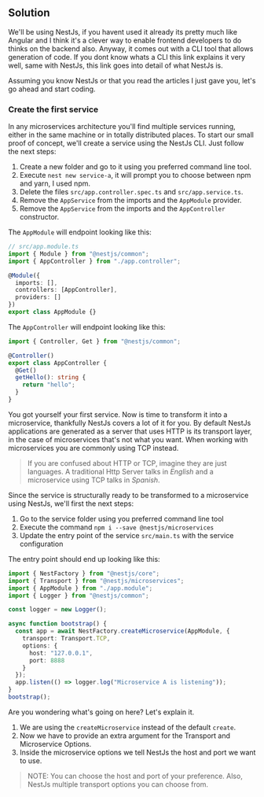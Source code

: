 ## Solution

We'll be using NestJs, if you havent used it already its pretty much like Angular and I think it's a clever way to enable frontend developers to do thinks on the backend also. Anyway, it comes out with a CLI tool that allows generation of code. If you dont know whats a CLI this link explains it very well, same with NestJs, this link goes into detail of what NestJs is.

Assuming you know NestJs or that you read the articles I just gave you, let's go ahead and start coding.

### Create the first service

In any microservices architecture you'll find multiple services running, either in the same machine or in totally distributed places. To start our small proof of concept, we'll create a service using the NestJs CLI. Just follow the next steps:

1. Create a new folder and go to it using you preferred command line tool.
2. Execute `nest new service-a`, it will prompt you to choose between npm and yarn, I used npm.
3. Delete the files `src/app.controller.spec.ts` and `src/app.service.ts`.
4. Remove the `AppService` from the imports and the `AppModule` provider.
5. Remove the `AppService` from the imports and the `AppController` constructor.

The `AppModule` will endpoint looking like this:

```typescript
// src/app.module.ts
import { Module } from "@nestjs/common";
import { AppController } from "./app.controller";

@Module({
  imports: [],
  controllers: [AppController],
  providers: []
})
export class AppModule {}
```

The `AppController` will endpoint looking like this:

```typescript
import { Controller, Get } from "@nestjs/common";

@Controller()
export class AppController {
  @Get()
  getHello(): string {
    return "hello";
  }
}
```

You got yourself your first service. Now is time to transform it into a microservice, thankfully NestJs covers a lot of it for you. By default NestJs applications are generated as a server that uses HTTP is its transport layer, in the case of microservices that's not what you want. When working with microservices you are commonly using TCP instead.

> If you are confused about HTTP or TCP, imagine they are just languages. A traditional Http Server talks in _English_ and a microservice using TCP talks in _Spanish_.

Since the service is structurally ready to be transformed to a microservice using NestJs, we'll first the next steps:

1. Go to the service folder using you preferred command line tool
2. Execute the command `npm i --save @nestjs/microservices`
3. Update the entry point of the service `src/main.ts` with the service configuration

The entry point should end up looking like this:

```typescript
import { NestFactory } from "@nestjs/core";
import { Transport } from "@nestjs/microservices";
import { AppModule } from "./app.module";
import { Logger } from "@nestjs/common";

const logger = new Logger();

async function bootstrap() {
  const app = await NestFactory.createMicroservice(AppModule, {
    transport: Transport.TCP,
    options: {
      host: "127.0.0.1",
      port: 8888
    }
  });
  app.listen(() => logger.log("Microservice A is listening"));
}
bootstrap();
```

Are you wondering what's going on here? Let's explain it.

1. We are using the `createMicroservice` instead of the default `create`.
2. Now we have to provide an extra argument for the Transport and Microservice Options.
3. Inside the microservice options we tell NestJs the host and port we want to use.

> NOTE: You can choose the host and port of your preference. Also, NestJs multiple transport options you can choose from.
